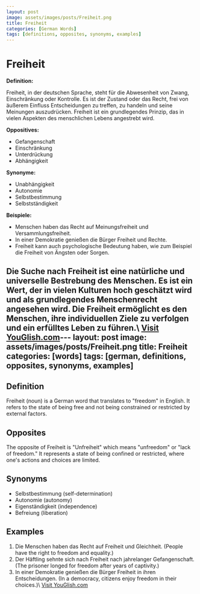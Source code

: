 ```yaml
---
layout: post
image: assets/images/posts/Freiheit.png
title: Freiheit
categories: [German Words]
tags: [definitions, opposites, synonyms, examples]
---
```


# Freiheit

**Definition:**

Freiheit, in der deutschen Sprache, steht für die Abwesenheit von Zwang, Einschränkung oder Kontrolle. Es ist der Zustand oder das Recht, frei von äußerem Einfluss Entscheidungen zu treffen, zu handeln und seine Meinungen auszudrücken. Freiheit ist ein grundlegendes Prinzip, das in vielen Aspekten des menschlichen Lebens angestrebt wird.

**Oppositives:**

- Gefangenschaft
- Einschränkung
- Unterdrückung
- Abhängigkeit

**Synonyme:**

- Unabhängigkeit
- Autonomie
- Selbstbestimmung
- Selbstständigkeit

**Beispiele:**

- Menschen haben das Recht auf Meinungsfreiheit und Versammlungsfreiheit.
- In einer Demokratie genießen die Bürger Freiheit und Rechte.
- Freiheit kann auch psychologische Bedeutung haben, wie zum Beispiel die Freiheit von Ängsten oder Sorgen.

Die Suche nach Freiheit ist eine natürliche und universelle Bestrebung des Menschen. Es ist ein Wert, der in vielen Kulturen hoch geschätzt wird und als grundlegendes Menschenrecht angesehen wird. Die Freiheit ermöglicht es den Menschen, ihre individuellen Ziele zu verfolgen und ein erfülltes Leben zu führen.\ <a id="yg-widget-0" class="youglish-widget" data-query="Freiheit" data-lang="german" data-components="8412" data-auto-start="0" data-bkg-color="theme_light" data-title="How%20to%20pronounce%20Freiheit%20in%20German"  rel="nofollow" href="https://youglish.com">Visit YouGlish.com</a><script async src="https://youglish.com/public/emb/widget.js" charset="utf-8"></script>---
layout: post
image: assets/images/posts/Freiheit.png
title: Freiheit
categories: [words]
tags: [german, definitions, opposites, synonyms, examples]
---

## Definition

Freiheit (noun) is a German word that translates to "freedom" in English. It refers to the state of being free and not being constrained or restricted by external factors. 

## Opposites

The opposite of Freiheit is "Unfreiheit" which means "unfreedom" or "lack of freedom." It represents a state of being confined or restricted, where one's actions and choices are limited. 

## Synonyms

- Selbstbestimmung (self-determination)
- Autonomie (autonomy)
- Eigenständigkeit (independence)
- Befreiung (liberation)

## Examples

1. Die Menschen haben das Recht auf Freiheit und Gleichheit. (People have the right to freedom and equality.)
2. Der Häftling sehnte sich nach Freiheit nach jahrelanger Gefangenschaft. (The prisoner longed for freedom after years of captivity.)
3. In einer Demokratie genießen die Bürger Freiheit in ihren Entscheidungen. (In a democracy, citizens enjoy freedom in their choices.)\ <a id="yg-widget-0" class="youglish-widget" data-query="Freiheit" data-lang="german" data-components="8412" data-auto-start="0" data-bkg-color="theme_light" data-title="How%20to%20pronounce%20Freiheit%20in%20German"  rel="nofollow" href="https://youglish.com">Visit YouGlish.com</a><script async src="https://youglish.com/public/emb/widget.js" charset="utf-8"></script>